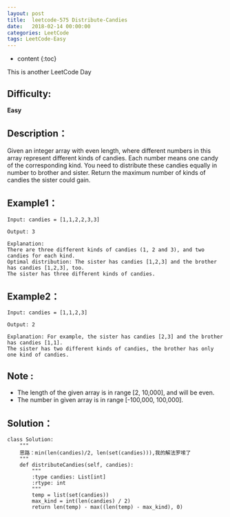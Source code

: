 ```yaml
---
layout: post
title:  leetcode-575 Distribute-Candies
date:   2018-02-14 00:00:00
categories: LeetCode
tags: LeetCode-Easy
---
```


* content
{:toc}

This is another LeetCode Day

## Difficulty:

**Easy**

## Description：

Given an integer array with even length, where different numbers in this array 
represent different kinds of candies. Each number means one candy of the corresponding kind. 
You need to distribute these candies equally in number to brother and sister. 
Return the maximum number of kinds of candies the sister could gain.


## Example1：

```
Input: candies = [1,1,2,2,3,3]

Output: 3

Explanation:
There are three different kinds of candies (1, 2 and 3), and two candies for each kind.
Optimal distribution: The sister has candies [1,2,3] and the brother has candies [1,2,3], too. 
The sister has three different kinds of candies.
```

## Example2：

```
Input: candies = [1,1,2,3]

Output: 2

Explanation: For example, the sister has candies [2,3] and the brother has candies [1,1]. 
The sister has two different kinds of candies, the brother has only one kind of candies.
```

## Note :

- The length of the given array is in range [2, 10,000], and will be even.
- The number in given array is in range [-100,000, 100,000].

## Solution：

```
class Solution:
    """
    思路：min(len(candies)/2, len(set(candies))),我的解法罗嗦了
    """
    def distributeCandies(self, candies):
        """
        :type candies: List[int]
        :rtype: int
        """
        temp = list(set(candies))
        max_kind = int(len(candies) / 2)
        return len(temp) - max((len(temp) - max_kind), 0)
```